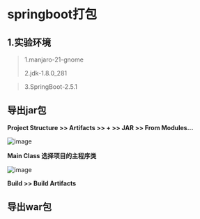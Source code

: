 # springboot打包

## 1.实验环境

>1.manjaro-21-gnome
>
>2.jdk-1.8.0_281

>3.SpringBoot-2.5.1


## 导出jar包

**Project Structure >> Artifacts >> + >> JAR >> From Modules...**

![image](https://user-images.githubusercontent.com/48900845/123553268-cedf0080-d7ac-11eb-9015-8b2dfcdd6630.png)

**Main Class 选择项目的主程序类**

![image](https://user-images.githubusercontent.com/48900845/123553299-f03fec80-d7ac-11eb-818b-a3831b780828.png)

**Build >> Build Artifacts**

## 导出war包


